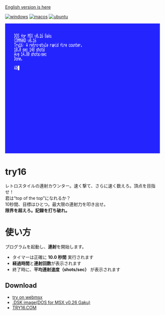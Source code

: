 ﻿[English version is here](./README.md)

[![windows](https://github.com/renatus-xxxx/try16/workflows/windows/badge.svg)](https://github.com/renatus-xxxx/try16/actions?query=workflow%3Awindows)
[![macos](https://github.com/renatus-xxxx/try16/workflows/macos/badge.svg)](https://github.com/renatus-xxxx/try16/actions?query=workflow%3Amacos)
[![ubuntu](https://github.com/renatus-xxxx/try16/workflows/ubuntu/badge.svg)](https://github.com/renatus-xxxx/try16/actions?query=workflow%3Aubuntu)

<img src="https://raw.githubusercontent.com/renatus-xxxx/try16/main/images/tether.png" title="tether" />

# try16
レトロスタイルの連射カウンター。速く撃て、さらに速く数えろ。頂点を目指せ！  
君は“top of the top”になれるか？  
10秒間、目標はひとつ。最大限の連射力を叩き出せ。  
**限界を超えろ。記録を打ち破れ。**

# 使い方
プログラムを起動し、**連射**を開始します。
- タイマーは正確に **10.0 秒間** 実行されます  
- **経過時間**と**連射回数**が表示されます  
- 終了時に、**平均連射速度（shots/sec）** が表示されます

## Download
- [try on webmsx](https://webmsx.org/?MACHINE=MSXTRJ&DISKA_URL=https://raw.githubusercontent.com/renatus-xxxx/try16/main/bin/TRY16.DSK&FAST_BOOT)
- [.DSK image(DOS for MSX v0.26 Gaku)](https://raw.githubusercontent.com/renatus-xxxx/try16/main/bin/TRY16.DSK)
- [TRY16.COM](https://raw.githubusercontent.com/renatus-xxxx/try16/main/bin/TRY16.COM)
